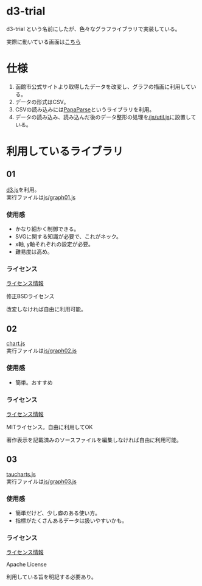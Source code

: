 # d3-trial

d3-trial という名前にしたが、色々なグラフライブラリで実装している。

実際に動いている画面は[こちら](https://rtr-x8.github.io/d3-trial/)

# 仕様

1. 函館市公式サイトより取得したデータを改変し、グラフの描画に利用している。
2. データの形式はCSV。
3. CSVの読み込みには[PapaParse](https://www.papaparse.com/)というライブラリを利用。
4. データの読み込み、読み込んだ後のデータ整形の処理を[/js/util.js](https://github.com/rtr-x8/d3-trial/blob/main/js/util.js)に設置している。

# 利用しているライブラリ

## 01

[d3.js](https://d3js.org/)を利用。  
実行ファイルは[js/graph01.js](https://github.com/rtr-x8/d3-trial/blob/main/js/graph01.js)

### 使用感

- かなり細かく制御できる。
- SVGに関する知識が必要で、これがネック。
- x軸, y軸それぞれの設定が必要。
- 難易度は高め。

### ライセンス

[ライセンス情報](https://github.com/d3/d3/blob/master/LICENSE)

修正BSDライセンス

改変しなければ自由に利用可能。

## 02

[chart.js](https://www.chartjs.org/)  
実行ファイルは[js/graph02.js](https://github.com/rtr-x8/d3-trial/blob/main/js/graph02.js)

### 使用感

- 簡単。おすすめ

### ライセンス

[ライセンス情報](https://github.com/chartjs/Chart.js/blob/master/LICENSE.md)

MITライセンス。自由に利用してOK

著作表示を記載済みのソースファイルを編集しなければ自由に利用可能。

## 03

[taucharts.js](https://taucharts.com/)  
実行ファイルは[js/graph03.js](https://github.com/rtr-x8/d3-trial/blob/main/js/graph03.js)

### 使用感

- 簡単だけど、少し癖のある使い方。
- 指標がたくさんあるデータは扱いやすいかも。

### ライセンス

[ライセンス情報](https://github.com/TargetProcess/tauCharts/blob/master/LICENSE)

Apache License

利用している旨を明記する必要あり。